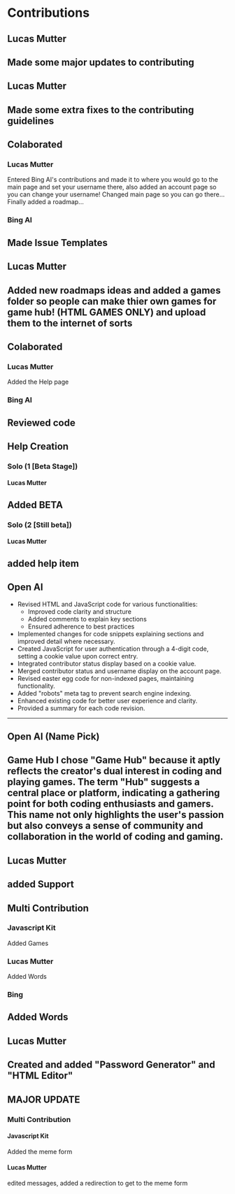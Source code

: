 # Contributions

## Lucas Mutter

Made some major updates to contributing
----------------------------------------

## Lucas Mutter

Made some extra fixes to the contributing guidelines
----------------------------------------

## Colaborated

### Lucas Mutter

Entered Bing AI's contributions and made it to where you would go to the main page and set your username there, also added an account page so you can change your username! Changed main page so you can go there... Finally added a roadmap...

### Bing AI

Made Issue Templates
----------------------------------------

## Lucas Mutter

Added new roadmaps ideas and added a games folder so people can make thier own games for game hub! (HTML GAMES ONLY) and upload them to the internet of sorts
----------------------------------------

## Colaborated

### Lucas Mutter

Added the Help page

### Bing AI

Reviewed code
----------------------------------------

## Help Creation

### Solo (1 [Beta Stage])

#### Lucas Mutter

Added BETA
--------

### Solo (2 [Still beta])

#### Lucas Mutter

added help item
----------------------------------------

## Open AI

- Revised HTML and JavaScript code for various functionalities:
  - Improved code clarity and structure
  - Added comments to explain key sections
  - Ensured adherence to best practices
- Implemented changes for code snippets explaining sections and improved detail where necessary.
- Created JavaScript for user authentication through a 4-digit code, setting a cookie value upon correct entry.
- Integrated contributor status display based on a cookie value.
- Merged contributor status and username display on the account page.
- Revised easter egg code for non-indexed pages, maintaining functionality.
- Added "robots" meta tag to prevent search engine indexing.
- Enhanced existing code for better user experience and clarity.
- Provided a summary for each code revision.

----------------------------------------

## Open AI (Name Pick)

**Game Hub**
I chose "Game Hub" because it aptly reflects the creator's dual interest in coding and playing games. The term "Hub" suggests a central place or platform, indicating a gathering point for both coding enthusiasts and gamers. This name not only highlights the user's passion but also conveys a sense of community and collaboration in the world of coding and gaming.
----------------------------------------

## Lucas Mutter

added Support
----------------------------------------

## Multi Contribution

### Javascript Kit

Added Games

### Lucas Mutter

Added Words

### Bing

Added Words
----------------------------------------

## Lucas Mutter

Created and added "Password Generator" and "HTML Editor"
----------------------------------------
## MAJOR UPDATE
### Multi Contribution
#### Javascript Kit
Added the meme form
#### Lucas Mutter
edited messages, added a redirection to get to the meme form